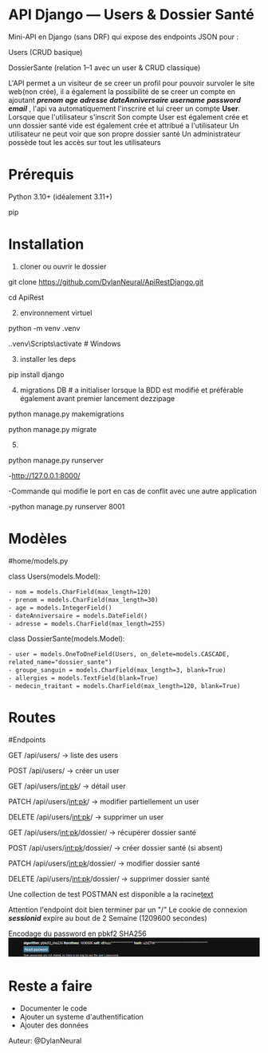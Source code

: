 # API Django — Users & Dossier Santé

Mini-API en Django (sans DRF) qui expose des endpoints JSON pour :

Users (CRUD basique)

DossierSante (relation 1–1 avec un user & CRUD classique)



L'API permet a un visiteur de se creer un profil pour pouvoir survoler le site web(non crée),
il a également la possibilité de se creer un compte en ajoutant ***prenom*** ***age*** ***adresse*** ***dateAnniversaire*** ***username*** ***password*** ***email***
, l'api va automatiquement l'inscrire et lui creer un compte **User**.
Lorsque que l'utilisateur s'inscrit Son compte User est également crée et unn dossier santé vide est également crée et attribué a l'utilisateur
Un utilisateur ne peut voir que son propre dossier santé 
Un administrateur possède tout les accès sur tout les utilisateurs


# Prérequis

Python 3.10+ (idéalement 3.11+)

pip

# Installation
1) cloner ou ouvrir le dossier

git clone https://github.com/DylanNeural/ApiRestDjango.git

cd ApiRest

2) environnement virtuel
   
python -m venv .venv

.\.venv\Scripts\activate     # Windows

3) installer les deps
   
pip install django

4) migrations DB # a initialiser lorsque la BDD est modifié et préférable également avant premier lancement dezzipage
   
python manage.py makemigrations

python manage.py migrate

5) 
python manage.py runserver

-http://127.0.0.1:8000/

-Commande qui modifie le port en cas de conflit avec une autre application

-python manage.py runserver 8001


# Modèles

#home/models.py

class Users(models.Model):

    - nom = models.CharField(max_length=120)
    - prenom = models.CharField(max_length=30)
    - age = models.IntegerField()
    - dateAnniversaire = models.DateField()
    - adresse = models.CharField(max_length=255)

class DossierSante(models.Model):

    - user = models.OneToOneField(Users, on_delete=models.CASCADE, related_name="dossier_sante")
    - groupe_sanguin = models.CharField(max_length=3, blank=True)
    - allergies = models.TextField(blank=True)
    - medecin_traitant = models.CharField(max_length=120, blank=True)

# Routes

#Endpoints

GET    /api/users/                    → liste des users

POST   /api/users/                    → créer un user

GET    /api/users/<int:pk>/           → détail user

PATCH  /api/users/<int:pk>/           → modifier partiellement un user

DELETE /api/users/<int:pk>/           → supprimer un user

GET    /api/users/<int:pk>/dossier/    → récupérer dossier santé

POST   /api/users/<int:pk>/dossier/    → créer dossier santé (si absent)

PATCH  /api/users/<int:pk>/dossier/    → modifier dossier santé

DELETE /api/users/<int:pk>/dossier/    → supprimer dossier santé

Une collection de test POSTMAN est disponible a la racine[text](CollectionDeTest.json)


Attention l'endpoint doit bien terminer par un "/"
Le cookie de connexion ***sessionid*** expire au bout de 2 Semaine (1209600 secondes)

Encodage du password en pbkf2 SHA256
![alt text](image.png)

# Reste a faire
- Documenter le code
- Ajouter un systeme d'authentification
- Ajouter des données

  
Auteur: @DylanNeural
